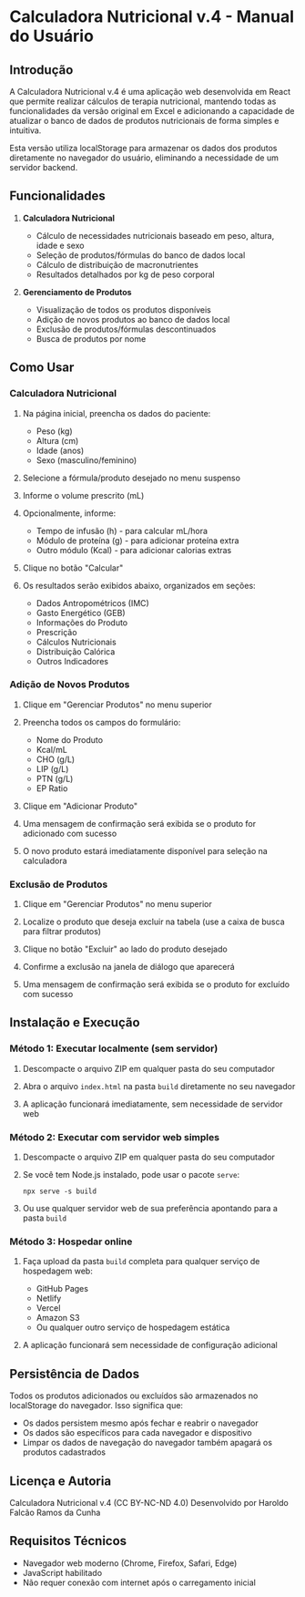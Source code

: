# Calculadora Nutricional v.4 - Manual do Usuário

## Introdução

A Calculadora Nutricional v.4 é uma aplicação web desenvolvida em React que permite realizar cálculos de terapia nutricional, mantendo todas as funcionalidades da versão original em Excel e adicionando a capacidade de atualizar o banco de dados de produtos nutricionais de forma simples e intuitiva.

Esta versão utiliza localStorage para armazenar os dados dos produtos diretamente no navegador do usuário, eliminando a necessidade de um servidor backend.

## Funcionalidades

1. **Calculadora Nutricional**
   - Cálculo de necessidades nutricionais baseado em peso, altura, idade e sexo
   - Seleção de produtos/fórmulas do banco de dados local
   - Cálculo de distribuição de macronutrientes
   - Resultados detalhados por kg de peso corporal

2. **Gerenciamento de Produtos**
   - Visualização de todos os produtos disponíveis
   - Adição de novos produtos ao banco de dados local
   - Exclusão de produtos/fórmulas descontinuados
   - Busca de produtos por nome

## Como Usar

### Calculadora Nutricional

1. Na página inicial, preencha os dados do paciente:
   - Peso (kg)
   - Altura (cm)
   - Idade (anos)
   - Sexo (masculino/feminino)

2. Selecione a fórmula/produto desejado no menu suspenso

3. Informe o volume prescrito (mL)

4. Opcionalmente, informe:
   - Tempo de infusão (h) - para calcular mL/hora
   - Módulo de proteína (g) - para adicionar proteína extra
   - Outro módulo (Kcal) - para adicionar calorias extras

5. Clique no botão "Calcular"

6. Os resultados serão exibidos abaixo, organizados em seções:
   - Dados Antropométricos (IMC)
   - Gasto Energético (GEB)
   - Informações do Produto
   - Prescrição
   - Cálculos Nutricionais
   - Distribuição Calórica
   - Outros Indicadores

### Adição de Novos Produtos

1. Clique em "Gerenciar Produtos" no menu superior

2. Preencha todos os campos do formulário:
   - Nome do Produto
   - Kcal/mL
   - CHO (g/L)
   - LIP (g/L)
   - PTN (g/L)
   - EP Ratio

3. Clique em "Adicionar Produto"

4. Uma mensagem de confirmação será exibida se o produto for adicionado com sucesso

5. O novo produto estará imediatamente disponível para seleção na calculadora

### Exclusão de Produtos

1. Clique em "Gerenciar Produtos" no menu superior

2. Localize o produto que deseja excluir na tabela (use a caixa de busca para filtrar produtos)

3. Clique no botão "Excluir" ao lado do produto desejado

4. Confirme a exclusão na janela de diálogo que aparecerá

5. Uma mensagem de confirmação será exibida se o produto for excluído com sucesso

## Instalação e Execução

### Método 1: Executar localmente (sem servidor)

1. Descompacte o arquivo ZIP em qualquer pasta do seu computador

2. Abra o arquivo `index.html` na pasta `build` diretamente no seu navegador

3. A aplicação funcionará imediatamente, sem necessidade de servidor web

### Método 2: Executar com servidor web simples

1. Descompacte o arquivo ZIP em qualquer pasta do seu computador

2. Se você tem Node.js instalado, pode usar o pacote `serve`:
   ```
   npx serve -s build
   ```

3. Ou use qualquer servidor web de sua preferência apontando para a pasta `build`

### Método 3: Hospedar online

1. Faça upload da pasta `build` completa para qualquer serviço de hospedagem web:
   - GitHub Pages
   - Netlify
   - Vercel
   - Amazon S3
   - Ou qualquer outro serviço de hospedagem estática

2. A aplicação funcionará sem necessidade de configuração adicional

## Persistência de Dados

Todos os produtos adicionados ou excluídos são armazenados no localStorage do navegador. Isso significa que:

- Os dados persistem mesmo após fechar e reabrir o navegador
- Os dados são específicos para cada navegador e dispositivo
- Limpar os dados de navegação do navegador também apagará os produtos cadastrados

## Licença e Autoria

Calculadora Nutricional v.4 (CC BY-NC-ND 4.0)
Desenvolvido por Haroldo Falcão Ramos da Cunha

## Requisitos Técnicos

- Navegador web moderno (Chrome, Firefox, Safari, Edge)
- JavaScript habilitado
- Não requer conexão com internet após o carregamento inicial
